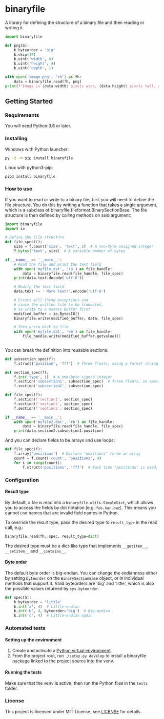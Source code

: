 # binaryfile

A library for defining the structure of a binary file and then reading or writing it.

```python
import binaryfile

def png(b):
	b.byteorder = 'big'
	b.skip(16)
	b.uint('width', 4)
	b.uint('height', 4)
	b.uint('depth', 1)

with open('image.png', 'rb') as fh:
	data = binaryfile.read(fh, png)
print(f"Image is {data.width} pixels wide, {data.height} pixels tall, and {data.depth} bits deep.")
```

## Getting Started

### Requirements

You will need Python 3.6 or later.

### Installing

Windows with Python launcher:

```bat
py -3 -m pip install binaryfile
```

Linux with python3-pip:
```bash
pip3 install binaryfile
```

### How to use

If you want to read or write to a binary file, first you will need to define the file structure. You do this by writing a function that takes a single argument, which is a subclass of binaryfile.fileformat.BinarySectionBase. The file structure is then defined by calling methods on said argument:

```python
import binaryfile
import io

# Define the file structure
def file_spec(f):
	size = f.count('size', 'text', 2)  # A two-byte unsigned integer
	f.bytes('text', size)  # A variable number of bytes

if __name__ == '__main__':
	# Read the file and print the text field
	with open('myfile.dat', 'rb') as file_handle:
		data = binaryfile.read(file_handle, file_spec)
	print(data.text.decode('utf-8'))

	# Modify the text field
	data.text += ' More Text!'.encode('utf-8')

	# Errors will throw exceptions and
	# cause the written file to be truncated,
	# so write to a memory buffer first
	modified_buffer = io.BytesIO()
	binaryfile.write(modified_buffer, data, file_spec)

	# Then write back to file
	with open('myfile.dat', 'wb') as file_handle:
		file_handle.write(modified_buffer.getvalue())
		
```

You can break the definition into reusable sections:

```python
def subsection_spec(f):
	f.struct('position', 'fff')  # Three floats, using a format string from Python's built-in struct module

def section_spec(f):
	f.int('type', 1)  # A one-byte signed integer
	f.section('subsection1', subsection_spec)  # Three floats, as specified in subsection_spec
	f.section('subsection2', subsection_spec)

def file_spec(f):
	f.section(f'section1', section_spec)
	f.section(f'section2', section_spec)
	f.section(f'section3', section_spec)

if __name__ == '__main__':
	with open('myfile2.dat', 'rb') as file_handle:
		data = binaryfile.read(file_handle, file_spec)
	print(data.section2.subsection1.position)
```

And you can declare fields to be arrays and use loops:

```python
def file_spec(f):
	f.array('positions')  # Declare "positions" to be an array
	count = f.count('count', 'positions', 4)
	for i in range(count):
		f.struct('positions', 'fff')  # Each time "positions" is used, it's the next element of the array
```

### Configuration
#### Result type
By default, a file is read into a `binaryfile.utils.SimpleDict`, which allows you to access the fields by dot notation (e.g. `foo.bar.baz`). This means you cannot use names that are invalid field names in Python.

To override the result type, pass the desired type to `result_type` in the read call, e.g.:
```python
binaryfile.read(fh, spec, result_type=dict)
```

The desired type must be a dict-like type that implements `__getitem__`, `__setitem__` and `__contains__`.

#### Byte order
The default byte order is big-endian. You can change the endianness either by setting `byteorder` on the `BinarySectionBase` object, or in individual methods that support it.
Valid byteorders are 'big' and 'little', which is also the possible values returned by `sys.byteorder`.

```python
def spec(b):
	b.byteorder = 'little'
	b.int('a', 4)  # Little-endian
	b.int('b', 4, byteorder='big')  # Big-endian
	b.int('c', 4)  # Little-endian again

```

### Automated tests
#### Setting up the environment
1. Create and activate a [Python virtual environment](https://docs.python.org/3/library/venv.html).
2. From the project root, run `./setup.py develop` to install a binaryfile package linked to the project source into the venv.

#### Running the tests
Make sure that the venv is active, then run the Python files in the `tests` folder.

### License
This project is licensed under MIT License, see [LICENSE](LICENSE) for details.
